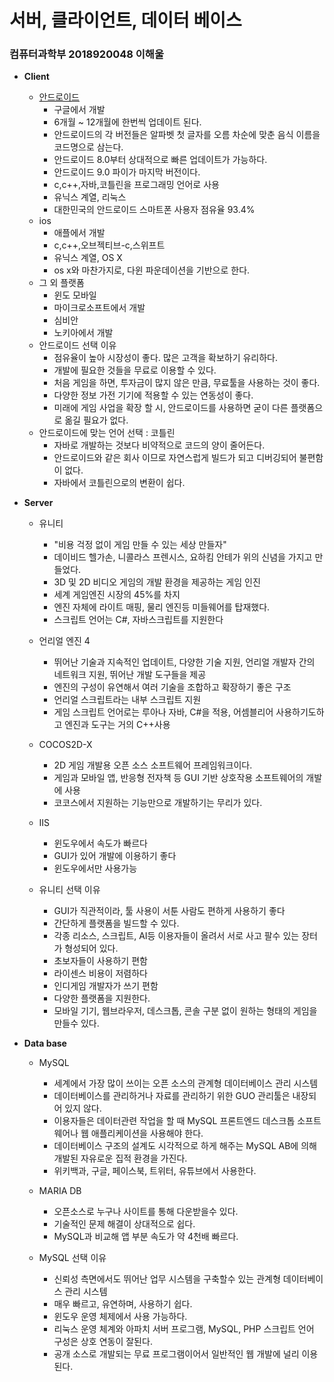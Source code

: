 # 서버, 클라이언트, 데이터 베이스
### 컴퓨터과학부 2018920048 이해울 

* **Client** 
   * [안드로이드](https://github.com/LEEHAEUL/client-server-database/blob/master/%EC%95%88%EB%93%9C%EB%A1%9C%EC%9D%B4%EB%93%9C.png)
     * 구글에서 개발
     * 6개월 ~ 12개월에 한번씩 업데이트 된다.
     * 안드로이드의 각 버전들은 알파벳 첫 글자를 오름 차순에 맞춘 음식 이름을 코드명으로 삼는다.
     * 안드로이드 8.0부터 상대적으로 빠른 업데이트가 가능하다.
     * 안드로이드 9.0 파이가 마지막 버전이다.
     * c,c++,자바,코틀린을 프로그래밍 언어로 사용
     * 유닉스 계열, 리눅스
     * 대한민국의 안드로이드 스마트폰 사용자 점유율 93.4%
   * ios
     * 애플에서 개발
     * c,c++,오브젝티브-c,스위프트
     * 유닉스 계열, OS X
      * os x와 마찬가지로, 다윈 파운데이션을 기반으로 한다.
   * 그 외 플랫폼
     * 윈도 모바일
      * 마이크로소프트에서 개발
     * 심비안
      * 노키아에서 개발
    * 안드로이드 선택 이유
      * 점유율이 높아 시장성이 좋다. 많은 고객을 확보하기 유리하다.
      * 개발에 필요한 것들을 무료로 이용할 수 있다.
       * 처음 게임을 하면, 투자금이 많지 않은 만큼, 무료툴을 사용하는 것이 좋다.
      * 다양한 정보 가전 기기에 적용할 수 있는 연동성이 좋다.
       * 미래에 게임 사업을 확장 할 시, 안드로이드를 사용하면 굳이 다른 플랫폼으로 옮길 필요가 없다.
     * 안드로이드에 맞는 언어 선택 : 코틀린
       * 자바로 개발하는 것보다 비약적으로 코드의 양이 줄어든다.
       * 안드로이드와 같은 회사 이므로 자연스럽게 빌드가 되고 디버깅되어 불편함이 없다.
       * 자바에서 코틀린으로의 변환이 쉽다.
 
 * **Server**  
   * 유니티
     * "비용 걱정 없이 게임 만들 수 있는 세상 만들자"
      * 데이비드 헬가손, 니콜라스 프렌시스, 요하킴 안테가 위의 신념을 가지고 만들었다.
     * 3D 및 2D 비디오 게임의 개발 환경을 제공하는 게임 인진
     * 세계 게임엔진 시장의 45%를 차지
     * 엔진 자체에 라이트 매핑, 물리 엔진등 미들웨어를 탑재했다.
     * 스크립트 언어는 C#, 자바스크립트를 지원한다
   * 언리얼 엔진 4 
     * 뛰어난 기술과 지속적인 업데이트, 다양한 기술 지원, 언리얼 개발자 간의 네트워크 지원, 뛰어난 개발 도구들을 제공
     * 엔진의 구성이 유연해서 여러 기술을 조합하고 확장하기 좋은 구조
     * 언리얼 스크립트라는 내부 스크립트 지원
     * 게임 스크립트 언어로는 루아나 자바, C#을 적용, 어셈블리어 사용하기도하고 엔진과 도구는 거의 C++사용
    * COCOS2D-X
      * 2D 게임 개발용 오픈 소스 소프트웨어 프레임워크이다.
      * 게임과 모바일 앱, 반응형 전자책 등 GUI 기반 상호작용 소프트웨어의 개발에 사용
      * 코코스에서 지원하는 기능만으로 개발하기는 무리가 있다.
   * IIS
      * 윈도우에서 속도가 빠르다
      * GUI가 있어 개발에 이용하기 좋다
      * 윈도우에서만 사용가능
   
   * 유니티 선택 이유
     * GUI가 직관적이라, 툴 사용이 서툰 사람도 편하게 사용하기 좋다
     * 간단하게 플랫폼을 빌드할 수 있다.
     * 각종 리소스, 스크립트, AI등 이용자들이 올려서 서로 사고 팔수 있는 장터가 형성되어 있다.
      * 초보자들이 사용하기 편함
     * 라이센스 비용이 저렴하다
      * 인디게임 개발자가 쓰기 편함
     * 다양한 플랫폼을 지원한다.
      * 모바일 기기, 웹브라우저, 데스크톱, 콘솔 구분 없이 원하는 형태의 게임을 만들수 있다.
   
 * **Data base**  
   * MySQL
     * 세계에서 가장 많이 쓰이는 오픈 소스의 관계형 데이터베이스 관리 시스템
     * 데이터베이스를 관리하거나 자료를 관리하기 위한 GUO 관리툴은 내장되어 있지 않다.
     * 이용자들은 데이터관련 작업을 할 때 MySQL 프론트엔드 데스크톱 소프트웨어나 웹 애플리케이션을 사용해야 한다.
     * 데이터베이스 구조의 설계도 시각적으로 하게 해주는 MySQL AB에 의해 개발된 자유로운 집적 환경을 가진다.
     * 위키백과, 구글, 페이스북, 트위터, 유튜브에서 사용한다.
 
   * MARIA DB
     * 오픈소스로 누구나 사이트를 통해 다운받을수 있다.
     * 기술적인 문제 해결이 상대적으로 쉽다.
     * MySQL과 비교해 앱 부분 속도가 약 4천배 빠르다.

   * MySQL 선택 이유
     * 신뢰성 측면에서도 뛰어난 업무 시스템을 구축할수 있는 관계형 데이터베이스 관리 시스템
     * 매우 빠르고, 유연하며, 사용하기 쉽다.
     * 윈도우 운영 체제에서 사용 가능하다.
     * 리눅스 운영 체계와 아파치 서버 프로그램, MySQL, PHP 스크립트 언어 구성은 상호 연동이 잘된다.
     * 공개 소스로 개발되는 무료 프로그램이어서 일반적인 웹 개발에 널리 이용된다.
    
     
      
 
